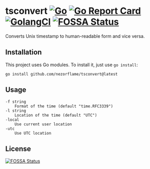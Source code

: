 # tsconvert [![Go](https://github.com/nezorflame/tsconvert/actions/workflows/go.yml/badge.svg)](https://github.com/nezorflame/tsconvert/actions/workflows/go.yml) [![Go Report Card](https://goreportcard.com/badge/github.com/nezorflame/tsconvert)](<https://goreportcard.com/report/github.com/nezorflame/tsconvert>) [![GolangCI](https://golangci.com/badges/github.com/nezorflame/tsconvert.svg)](https://golangci.com/r/github.com/nezorflame/tsconvert) [![FOSSA Status](https://app.fossa.io/api/projects/git%2Bgithub.com%2Fnezorflame%2Ftsconvert.svg?type=shield)](https://app.fossa.io/projects/git%2Bgithub.com%2Fnezorflame%2Ftsconvert?ref=badge_shield)

Converts Unix timestamp to human-readable form and vice versa.

## Installation

This project uses Go modules.
To install it, just use `go install`:

`go install github.com/nezorflame/tsconvert@latest`

## Usage

```text
-f string
    Format of the time (default "time.RFC3339")
-l string
    Location of the time (default "UTC")
-local
    Use current user location
-utc
    Use UTC location
```

## License

[![FOSSA Status](https://app.fossa.io/api/projects/git%2Bgithub.com%2Fnezorflame%2Ftsconvert.svg?type=large)](https://app.fossa.io/projects/git%2Bgithub.com%2Fnezorflame%2Ftsconvert?ref=badge_large)
